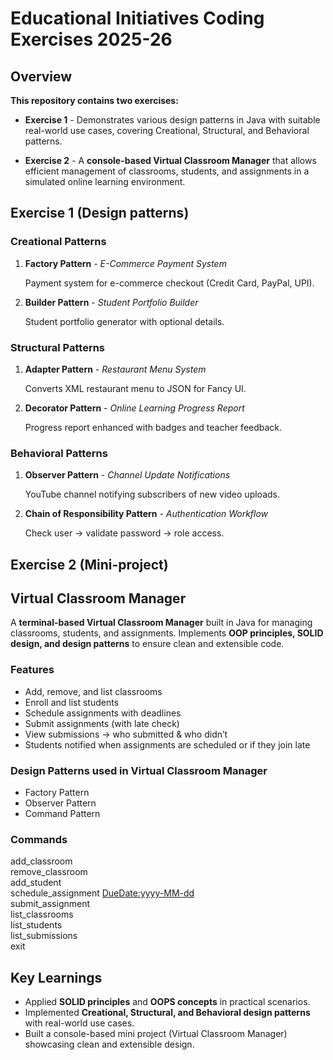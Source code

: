 # Educational Initiatives Coding Exercises 2025-26


## Overview

**This repository contains two exercises:**

* **Exercise 1** - Demonstrates various design patterns in Java with suitable real-world use cases, covering Creational, Structural, and Behavioral patterns.

* **Exercise 2** - A **console-based Virtual Classroom Manager** that allows efficient management of classrooms, students, and assignments in a simulated online learning environment.





## Exercise 1 (Design patterns)


### Creational Patterns

1. **Factory Pattern** - *E-Commerce Payment System*  

   Payment system for e-commerce checkout (Credit Card, PayPal, UPI).  

2. **Builder Pattern** - *Student Portfolio Builder*  

   Student portfolio generator with optional details.  


### Structural Patterns

1. **Adapter Pattern** - *Restaurant Menu System*  

   Converts XML restaurant menu to JSON for Fancy UI.  

2. **Decorator Pattern** - *Online Learning Progress Report*  

   Progress report enhanced with badges and teacher feedback.  


### Behavioral Patterns

1. **Observer Pattern** - *Channel Update Notifications*  

   YouTube channel notifying subscribers of new video uploads.  

2. **Chain of Responsibility Pattern** - *Authentication Workflow*  

   Check user → validate password → role access.  





## Exercise 2 (Mini-project)


## Virtual Classroom Manager

A **terminal-based Virtual Classroom Manager** built in Java for managing classrooms, students, and assignments.
Implements **OOP principles, SOLID design, and design patterns** to ensure clean and extensible code.


### Features

* Add, remove, and list classrooms
* Enroll and list students
* Schedule assignments with deadlines
* Submit assignments (with late check)
* View submissions → who submitted & who didn’t
* Students notified when assignments are scheduled or if they join late


### Design Patterns used in Virtual Classroom Manager

* Factory Pattern
* Observer Pattern
* Command Pattern


### Commands

add_classroom <ClassName>  
remove_classroom <ClassName>  
add_student <StudentId> <ClassName>  
schedule_assignment <ClassName> <AssignmentName> <DueDate:yyyy-MM-dd>  
submit_assignment <StudentId> <ClassName> <AssignmentName>  
list_classrooms  
list_students <ClassName>  
list_submissions <ClassName> <AssignmentName>  
exit  





## Key Learnings  
* Applied **SOLID principles** and **OOPS concepts** in practical scenarios.  
* Implemented **Creational, Structural, and Behavioral design patterns** with real-world use cases.  
* Built a console-based mini project (Virtual Classroom Manager) showcasing clean and extensible design. 

